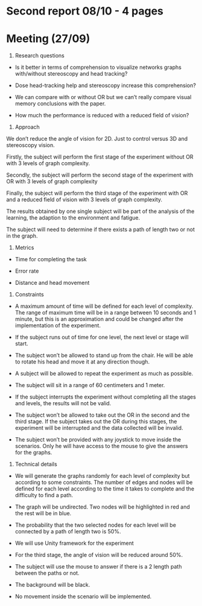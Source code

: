 Second report 08/10 - 4 pages
=============================

Meeting (27/09)
===============

1.  Research questions

-   Is it better in terms of comprehension to visualize networks graphs with/without stereoscopy and head tracking?

-   Dose head-tracking help and stereoscopy increase this comprehension?

-   We can compare with or without OR but we can’t really compare visual memory conclusions with the paper.

-   How much the performance is reduced with a reduced field of vision?

1.  Approach

We don’t reduce the angle of vision for 2D. Just to control versus 3D and stereoscopy vision.

Firstly, the subject will perform the first stage of the experiment without OR with 3 levels of graph complexity.

Secondly, the subject will perform the second stage of the experiment with OR with 3 levels of graph complexity

Finally, the subject will perform the third stage of the experiment with OR and a reduced field of vision with 3 levels of graph complexity.

The results obtained by one single subject will be part of the analysis of the learning, the adaption to the environment and fatigue.

The subject will need to determine if there exists a path of length two or not in the graph.

1.  Metrics

-   Time for completing the task

-   Error rate

-   Distance and head movement

1.  Constraints

-   A maximum amount of time will be defined for each level of complexity. The range of maximum time will be in a range between 10 seconds and 1 minute, but this is an approximation and could be changed after the implementation of the experiment.

-   If the subject runs out of time for one level, the next level or stage will start.

-   The subject won’t be allowed to stand up from the chair. He will be able to rotate his head and move it at any direction though.

-   A subject will be allowed to repeat the experiment as much as possible.

-   The subject will sit in a range of 60 centimeters and 1 meter.

-   If the subject interrupts the experiment without completing all the stages and levels, the results will not be valid.

-   The subject won’t be allowed to take out the OR in the second and the third stage. If the subject takes out the OR during this stages, the experiment will be interrupted and the data collected will be invalid.

-   The subject won’t be provided with any joystick to move inside the scenarios. Only he will have access to the mouse to give the answers for the graphs.

1.  Technical details

-   We will generate the graphs randomly for each level of complexity but according to some constraints. The number of edges and nodes will be defined for each level according to the time it takes to complete and the difficulty to find a path.

-   The graph will be undirected. Two nodes will be highlighted in red and the rest will be in blue.

-   The probability that the two selected nodes for each level will be connected by a path of length two is 50%.

-   We will use Unity framework for the experiment

-   For the third stage, the angle of vision will be reduced around 50%.

-   The subject will use the mouse to answer if there is a 2 length path between the paths or not.

-   The background will be black.

-   No movement inside the scenario will be implemented.

